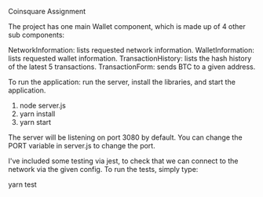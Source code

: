 Coinsquare Assignment

The project has one main Wallet component, which is made up of 4 other sub components:

NetworkInformation: lists requested network information.
WalletInformation: lists requested wallet information.
TransactionHistory: lists the hash history of the latest 5 transactions.
TransactionForm: sends BTC to a given address.


To run the application: run the server, install the libraries, and start the application.

1) node server.js
2) yarn install
3) yarn start


The server will be listening on port 3080 by default. You can change the PORT variable in server.js to change the port.

I've included some testing via jest, to check that we can connect to the network via the given config.
To run the tests, simply type:

yarn test